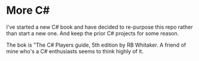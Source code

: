 # More C#

I've started a new C# book and have decided to re-purpose this repo rather than start a new one. And keep the prior C# projects for some reason.

The bok is "The C# Players guide, 5th edition by RB Whitaker. A friend of mine who's a C# enthusiasts seems to think highly of it.